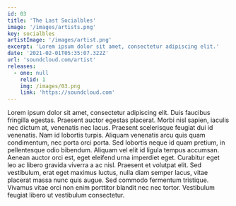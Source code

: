 ```yaml
---
id: 03
title: 'The Last Socialbles'
image: '/images/artists.png'
key: socialbles
artistImage: '/images/artist.png'
excerpt: 'Lorem ipsum dolor sit amet, consectetur adipiscing elit.'
date: '2021-02-01T05:35:07.322Z'
url: 'soundcloud.com/artist'
releases:
  - one: null
    relid: 1
    img: /images/03.png
    link: 'https://soundcloud.com'
---
```

Lorem ipsum dolor sit amet, consectetur adipiscing elit. Duis faucibus fringilla egestas. Praesent auctor egestas placerat. Morbi nisl sapien, iaculis nec dictum at, venenatis nec lacus. Praesent scelerisque feugiat dui id venenatis. Nam id lobortis turpis. Aliquam venenatis arcu quis quam condimentum, nec porta orci porta. Sed lobortis neque id quam pretium, in pellentesque odio bibendum. Aliquam vel elit id ligula tempus accumsan. Aenean auctor orci est, eget eleifend urna imperdiet eget. Curabitur eget leo ac libero gravida viverra a ac nisl. Praesent et volutpat elit. Sed vestibulum, erat eget maximus luctus, nulla diam semper lacus, vitae placerat massa nunc quis augue. Sed commodo fermentum tristique. Vivamus vitae orci non enim porttitor blandit nec nec tortor. Vestibulum feugiat libero ut vestibulum consectetur.

<style>
	.releases {
		display: flex;
		flex-direction: column;
		align-items: center;
	}
	.title {
		font-family: "Montserrat", sans-serif;
		font-weight: 500;
		font-size: 1.5em;
		text-align: center;
	}
	.list {
		display: flex;
		flex-direction: column;
		align-items: center;
		margin-bottom: 2rem;
	}
	.list img {
		width: 90vw;
		margin: .5rem 0;
	}
	@media(min-width: 760px) {
		.releases {
			justify-self: flex-start;
		}
		.list img {
			width: 200px;
		}
	}
</style>
